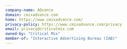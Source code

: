 ```yaml
---
company-name: ADvance
domain: cmixadvance.com
home: https://www.cmixadvance.com/
privacy-policy: https://www.cmixadvance.com/privacy
email: privacy@criticalmix.com
owned-by: "Critical Mix"
member-of: "Interactive Advertising Bureau (IAB)"
---
```




